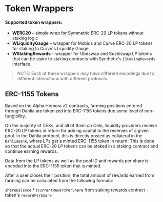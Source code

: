 # Token Wrappers

#### Supported token wrappers:

* **WERC20** –  simple wrap for Symmetric ERC-20 LP tokens without staking logic
* **WLiquidityGauge** – wrapper for Mobius and Curve ERC-20 LP tokens for staking to Curve's Liquidity Gauge
* **WStakingRewards** – wrapper for Ubeswap and Sushiswap LP tokens that can be stake to staking contracts with Synthetix's `IStakingRewards` interface.

> NOTE: Each of these wrappers may have different encodings due to different interactions with different protocols.

## ERC-1155 Tokens

Based on the Alpha Homora v2 contracts, farming positions entered through Dahlia are tokenized into ERC-1155 tokens due some level of non-fungibility. 

On the majority of DEXs, and all of them on Celo, liquidity providers receive ERC-20 LP tokens in return for adding capital to the reserves of a given pool. In the Dahlia protocol, this is directly posted as collateral in the `DahliaBank`, where LPs get a minted ERC-1155 token in return. This is done so that the actual ERC-20 LP tokens can be staked in a staking contract and continue earning rewards. 

Data from the LP tokens as well as the pool ID and rewards per  share is encoded into the ERC-1155 token that is minted. 

After a user closes their position, the total amount of rewards earned from farming can be calculated from the following formula:

`shareBalance` \* (`currentRewardPerShare` from staking rewards contract - token's `rewardPerShare`
